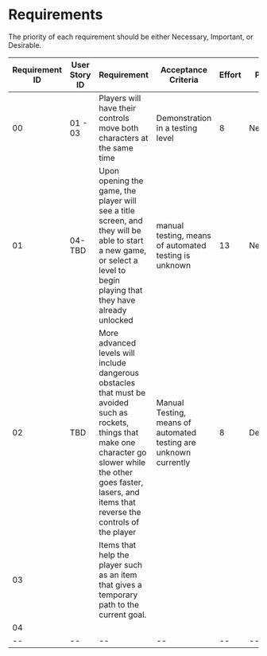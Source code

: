 # Requirements

The priority of each requirement should be either Necessary, Important, or Desirable.

| Requirement ID | User Story ID | Requirement | Acceptance Criteria | Effort | Priority | Status |
|----------------|---------------|-------------|---------------------|--------|----------|--------|
|            00 |        01 - 03 | Players will have their controls move both characters at the same time | Demonstration in a testing level | 8 | Necessary | To Do |
|            01 |        04-TBD  | Upon opening the game, the player will see a title screen, and they will be able to start a new game, or select a level to  begin playing that they have already unlocked   | manual testing, means of automated testing is unknown | 13 | Necessary | Verified |
|            02 |        TBD     | More advanced levels will include dangerous obstacles that must be avoided such as rockets, things that make one character go slower while the other goes faster, lasers, and items that reverse the controls of the player | Manual Testing, means of automated testing are unknown currently | 8 | Desirable | Verified |
|            03 |                | Items that help the player such as an item that gives a temporary path to the current goal.
|            04 |                | 
|            -- |           -- | -- | -- | -- | -- | -- |

